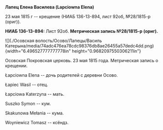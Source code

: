 **Лапец Елена Василева (Lapciowna Elena)**

23 мая 1815 г -- крещение (НИАБ 136-13-894, лист 92об, №28/1815-р
(ориг)).

**НИАБ 136-13-894:** Лист 92об. **Метрическая запись №28/1815-р
(ориг).**

![](./Осовская волость/Осово/Лапецы/Василь Катерына/media/74adc476ea78cdc98376db8ae26455a57dedc4dd.png){width="6.496527777777778in"
height="0.9682097550306211in"}

Осовская Покровская церковь. 23 мая 1815 года. Метрическая запись о
крещении.

Łapciowna Elena -- дочь родителей с деревни Осовo.

Łapiec Wasil -- отец.

Łapciowa Katerzyna -- мать.

Suszko Symon -- кум.

Skakunowa Mełania -- кума.

Woyniewicz Tomasz -- ксёндз.
